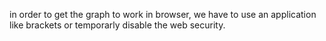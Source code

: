 in order to get the graph to work in browser, we have to use an application like brackets or temporarly disable the web security. 
